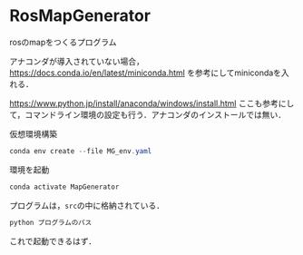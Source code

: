 # RosMapGenerator
rosのmapをつくるプログラム

アナコンダが導入されていない場合，https://docs.conda.io/en/latest/miniconda.html
を参考にしてminicondaを入れる．

https://www.python.jp/install/anaconda/windows/install.html
ここも参考にして，コマンドライン環境の設定も行う．アナコンダのインストールでは無い．

仮想環境構築
``` PowerShell
conda env create --file MG_env.yaml
```

環境を起動
``` PowerShell
conda activate MapGenerator
```

プログラムは，`src`の中に格納されている．
``` PowerShell
python プログラムのパス
```

これで起動できるはず．
